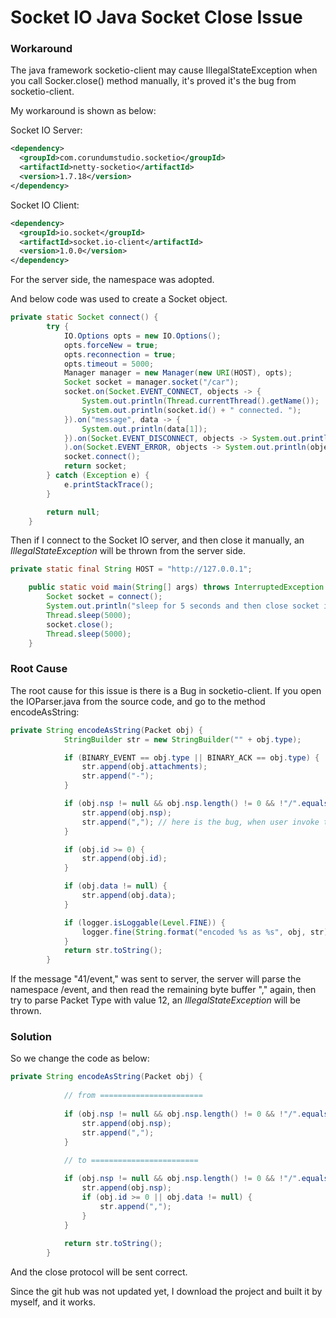 # Socket IO Java Socket Close Issue

### Workaround

The java framework socketio-client may cause IllegalStateException when you call Socker.close() method manually, it's proved it's the bug from socketio-client.

My workaround is shown as below:

Socket IO Server: 

```xml
<dependency>
  <groupId>com.corundumstudio.socketio</groupId>
  <artifactId>netty-socketio</artifactId>
  <version>1.7.18</version>
</dependency>
```

Socket IO Client:

```xml
<dependency>
  <groupId>io.socket</groupId>
  <artifactId>socket.io-client</artifactId>
  <version>1.0.0</version>
</dependency>
```

For the server side, the namespace was adopted.

And below code was used to create a Socket object.

```java
private static Socket connect() {
        try {
            IO.Options opts = new IO.Options();
            opts.forceNew = true;
            opts.reconnection = true;
            opts.timeout = 5000;
            Manager manager = new Manager(new URI(HOST), opts);
            Socket socket = manager.socket("/car");
            socket.on(Socket.EVENT_CONNECT, objects -> {
                System.out.println(Thread.currentThread().getName());
                System.out.println(socket.id() + " connected. ");
            }).on("message", data -> {
                System.out.println(data[1]);
            }).on(Socket.EVENT_DISCONNECT, objects -> System.out.println(socket.id() + " disconnected")
            ).on(Socket.EVENT_ERROR, objects -> System.out.println(objects.toString()));
            socket.connect();
            return socket;
        } catch (Exception e) {
            e.printStackTrace();
        }

        return null;
    }
```

Then if I connect to the Socket IO server, and then close it manually, an *IllegalStateException* will be thrown from the server side.

```java
private static final String HOST = "http://127.0.0.1";

    public static void main(String[] args) throws InterruptedException {
        Socket socket = connect();
        System.out.println("sleep for 5 seconds and then close socket io.");
        Thread.sleep(5000);
        socket.close();
        Thread.sleep(5000);
    }
```



### Root Cause

The root cause for this issue is there is a Bug in socketio-client. If you open the IOParser.java from the source code, and go to the method encodeAsString:

```java
private String encodeAsString(Packet obj) {
            StringBuilder str = new StringBuilder("" + obj.type);

            if (BINARY_EVENT == obj.type || BINARY_ACK == obj.type) {
                str.append(obj.attachments);
                str.append("-");
            }

            if (obj.nsp != null && obj.nsp.length() != 0 && !"/".equals(obj.nsp)) {
                str.append(obj.nsp);
                str.append(","); // here is the bug, when user invoke the Socket.close() method in a namespace scenario /event, the message "41/event," will be send, the comma should be removed here.
            }

            if (obj.id >= 0) {
                str.append(obj.id);
            }

            if (obj.data != null) {
                str.append(obj.data);
            }

            if (logger.isLoggable(Level.FINE)) {
                logger.fine(String.format("encoded %s as %s", obj, str));
            }
            return str.toString();
        }
```



If the message "41/event," was sent to server, the server will parse the namespace /event, and then read the remaining byte buffer "," again, then try to parse Packet Type with value 12, an *IllegalStateException*  will be thrown.

### Solution

So we change the code as below:

```java
private String encodeAsString(Packet obj) {
            
			// from =======================
  
            if (obj.nsp != null && obj.nsp.length() != 0 && !"/".equals(obj.nsp)) {
                str.append(obj.nsp);
                str.append(",");
            }
  
  			// to ========================

  			if (obj.nsp != null && obj.nsp.length() != 0 && !"/".equals(obj.nsp)) {
                str.append(obj.nsp);
                if (obj.id >= 0 || obj.data != null) {
                    str.append(",");
                }
            }          
  
            return str.toString();
        }
```

And the close protocol will be sent correct.

Since the git hub was not updated yet, I download the project and built it by myself, and it works.

